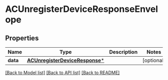# ACUnregisterDeviceResponseEnvelope

## Properties
Name | Type | Description | Notes
------------ | ------------- | ------------- | -------------
**data** | [**ACUnregisterDeviceResponse***](ACUnregisterDeviceResponse.md) |  | [optional] 

[[Back to Model list]](../README.md#documentation-for-models) [[Back to API list]](../README.md#documentation-for-api-endpoints) [[Back to README]](../README.md)


